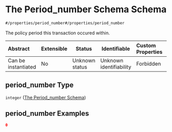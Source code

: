 # The Period_number Schema Schema

```txt
#/properties/period_number#/properties/period_number
```

The policy period this transaction occured within.


| Abstract            | Extensible | Status         | Identifiable            | Custom Properties | Additional Properties | Access Restrictions | Defined In                                                                           |
| :------------------ | ---------- | -------------- | ----------------------- | :---------------- | --------------------- | ------------------- | ------------------------------------------------------------------------------------ |
| Can be instantiated | No         | Unknown status | Unknown identifiability | Forbidden         | Allowed               | none                | [quote_schema.schema.json\*](../out/quote_schema.schema.json "open original schema") |

## period_number Type

`integer` ([The Period_number Schema](quote_schema-properties-the-period_number-schema.md))

## period_number Examples

```json
0
```
